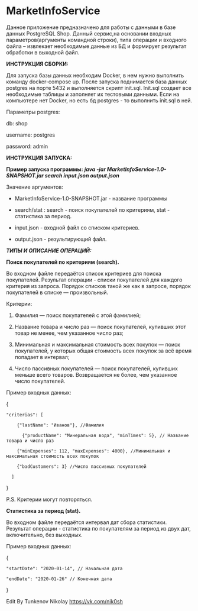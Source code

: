 # MarketInfoService
Данное приложение предназначено для работы с данными в базе данных PostgreSQL Shop. 
Данный сервис,на основании входных параметров(аргументы командной строки), 
типа операции и входного файла – извлекает необходимые данные из БД и формирует результат обработки в выходной файл. 

**ИНСТРУКЦИЯ СБОРКИ:**

Для запуска базы данных необходим Docker, в нем нужно выполнить команду docker-compose up. 
После запуска поднимается база данных postgres на порте 5432 и выполняется скрипт init.sql. Init.sql создает все необходимые таблицы и заполняет их тестовыми данными. 
Если на компьютере нет Docker, но есть бд postgres - то выполнить init.sql в ней.

Параметры postgres:

db: shop

username: postgres

password: admin

**ИНСТРУКЦИЯ ЗАПУСКА:**

**Пример запуска программы:** ***java -jar MarketInfoService-1.0-SNAPSHOT.jar search input.json output.json***

Значение аргументов:

- MarketInfoService-1.0-SNAPSHOT.jar - название программы

- search/stat : search - поиск покупателей по критериям, stat - статистика за период.

- input.json - входной файл со списком критериев.

- output.json - результирующий файл.


***ТИПЫ И ОПИСАНИЕ ОПЕРАЦИЙ:***

**Поиск покупателей по критериям (search).**

Во входном файле передаётся список критериев для поиска покупателей. 
Результат операции - списки покупателей для каждого критерия из запроса. Порядок списков такой же как в запросе, порядок покупателей в списке — произвольный.

Критерии:

1. Фамилия — поиск покупателей с этой фамилией;

2. Название товара и число раз — поиск покупателей, купивших этот товар не менее, чем указанное число раз;

3. Минимальная и максимальная стоимость всех покупок — поиск покупателей, у которых общая стоимость всех покупок за всё время попадает в интервал;

4. Число пассивных покупателей — поиск покупателей, купивших меньше всего товаров. Возвращается не более, чем указанное число покупателей.

Пример входных данных: 

{

	"criterias": [ 

	    {"lastName": "Иванов"}, //Фамилия

		  {"productName": "Минеральная вода", "minTimes": 5}, // Название товара и число раз

	    {"minExpenses": 112, "maxExpenses": 4000}, //Минимальная и максимальная стоимость всех покупок

	    {"badCustomers": 3} //Число пассивных покупателей

      ]

}

P.S. Критерии могут повторяться.

**Статистика за период (stat).**

Во входном файле передаётся интервал дат сбора статистики. Результат операции - статистика по покупателям за период из двух дат, включительно, без выходных.

Пример входных данных:

{

    "startDate": "2020-01-14", // Начальная дата

    "endDate": "2020-01-26" // Конечная дата

}


Edit By Tunkenov Nikolay 
https://vk.com/nik0sh
